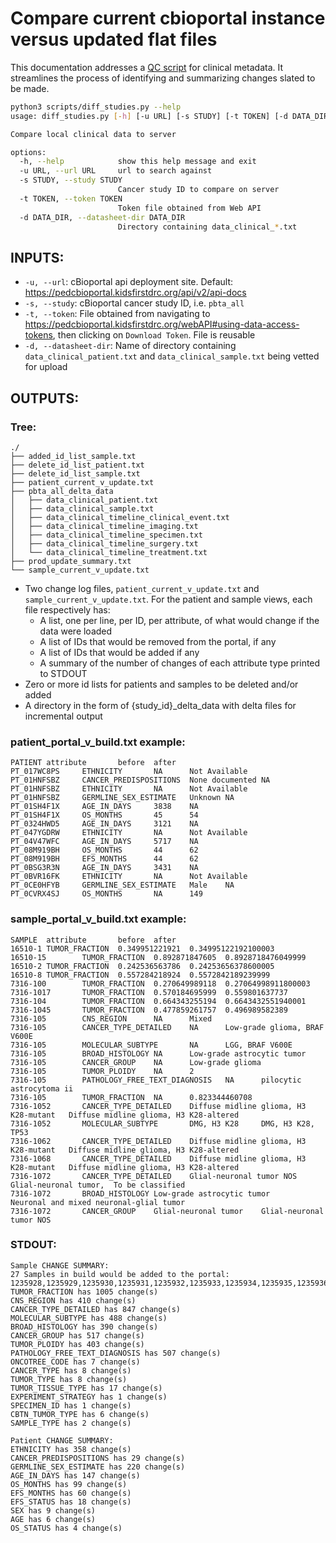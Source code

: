 # Compare current cbioportal instance versus updated flat files
This documentation addresses a [QC script](../scripts/diff_studies.py) for clinical metadata. It streamlines the process of identifying and summarizing changes slated to be made.

```sh
python3 scripts/diff_studies.py --help
usage: diff_studies.py [-h] [-u URL] [-s STUDY] [-t TOKEN] [-d DATA_DIR]

Compare local clinical data to server

options:
  -h, --help            show this help message and exit
  -u URL, --url URL     url to search against
  -s STUDY, --study STUDY
                        Cancer study ID to compare on server
  -t TOKEN, --token TOKEN
                        Token file obtained from Web API
  -d DATA_DIR, --datasheet-dir DATA_DIR
                        Directory containing data_clinical_*.txt
```

## INPUTS:
 - `-u, --url`: cBioportal api deployment site. Default: https://pedcbioportal.kidsfirstdrc.org/api/v2/api-docs
 - `-s, --study`: cBioportal cancer study ID, i.e. `pbta_all`
 - `-t, --token`: File obtained from navigating to https://pedcbioportal.kidsfirstdrc.org/webAPI#using-data-access-tokens, then clicking on `Download Token`. File is reusable
 - `-d, --datasheet-dir`: Name of directory containing `data_clinical_patient.txt` and `data_clinical_sample.txt` being vetted for upload

## OUTPUTS:
### Tree:
```
./
├── added_id_list_sample.txt
├── delete_id_list_patient.txt
├── delete_id_list_sample.txt
├── patient_current_v_update.txt
├── pbta_all_delta_data
│   ├── data_clinical_patient.txt
│   ├── data_clinical_sample.txt
│   ├── data_clinical_timeline_clinical_event.txt
│   ├── data_clinical_timeline_imaging.txt
│   ├── data_clinical_timeline_specimen.txt
│   ├── data_clinical_timeline_surgery.txt
│   └── data_clinical_timeline_treatment.txt
├── prod_update_summary.txt
└── sample_current_v_update.txt
```
 - Two change log files, `patient_current_v_update.txt` and `sample_current_v_update.txt`.
For the patient and sample views, each file respectively has:
   - A list, one per line, per ID, per attribute, of what would change if the data were loaded
   - A list of IDs that would be removed from the portal, if any
   - A list of IDs that would be added if any
   - A summary of the number of changes of each attribute type printed to STDOUT
 - Zero or more id lists for patients and samples to be deleted and/or added
 - A directory in the form of {study_id}_delta_data with delta files for incremental output

### patient_portal_v_build.txt example:
```
PATIENT attribute       before  after
PT_017WC8PS     ETHNICITY       NA      Not Available
PT_01HNFSBZ     CANCER_PREDISPOSITIONS  None documented NA
PT_01HNFSBZ     ETHNICITY       NA      Not Available
PT_01HNFSBZ     GERMLINE_SEX_ESTIMATE   Unknown NA
PT_01SH4F1X     AGE_IN_DAYS     3838    NA
PT_01SH4F1X     OS_MONTHS       45      54
PT_0324HWD5     AGE_IN_DAYS     3121    NA
PT_047YGDRW     ETHNICITY       NA      Not Available
PT_04V47WFC     AGE_IN_DAYS     5717    NA
PT_08M919BH     OS_MONTHS       44      62
PT_08M919BH     EFS_MONTHS      44      62
PT_0BSG3R3N     AGE_IN_DAYS     3431    NA
PT_0BVR16FK     ETHNICITY       NA      Not Available
PT_0CE0HFYB     GERMLINE_SEX_ESTIMATE   Male    NA
PT_0CVRX4SJ     OS_MONTHS       NA      149
```

### sample_portal_v_build.txt example:
```
SAMPLE  attribute       before  after
16510-1 TUMOR_FRACTION  0.349951221921  0.34995122192100003
16510-15        TUMOR_FRACTION  0.892871847605  0.8928718476049999
16510-2 TUMOR_FRACTION  0.242536563786  0.24253656378600005
16510-8 TUMOR_FRACTION  0.557284218924  0.5572842189239999
7316-100        TUMOR_FRACTION  0.270649989118  0.27064998911800003
7316-1017       TUMOR_FRACTION  0.570184695999  0.559801637737
7316-104        TUMOR_FRACTION  0.664343255194  0.6643432551940001
7316-1045       TUMOR_FRACTION  0.477859261757  0.496989582389
7316-105        CNS_REGION      NA      Mixed
7316-105        CANCER_TYPE_DETAILED    NA      Low-grade glioma, BRAF V600E
7316-105        MOLECULAR_SUBTYPE       NA      LGG, BRAF V600E
7316-105        BROAD_HISTOLOGY NA      Low-grade astrocytic tumor
7316-105        CANCER_GROUP    NA      Low-grade glioma
7316-105        TUMOR_PLOIDY    NA      2
7316-105        PATHOLOGY_FREE_TEXT_DIAGNOSIS   NA      pilocytic astrocytoma ii
7316-105        TUMOR_FRACTION  NA      0.823344460708
7316-1052       CANCER_TYPE_DETAILED    Diffuse midline glioma, H3 K28-mutant   Diffuse midline glioma, H3 K28-altered
7316-1052       MOLECULAR_SUBTYPE       DMG, H3 K28     DMG, H3 K28, TP53
7316-1062       CANCER_TYPE_DETAILED    Diffuse midline glioma, H3 K28-mutant   Diffuse midline glioma, H3 K28-altered
7316-1068       CANCER_TYPE_DETAILED    Diffuse midline glioma, H3 K28-mutant   Diffuse midline glioma, H3 K28-altered
7316-1072       CANCER_TYPE_DETAILED    Glial-neuronal tumor NOS        Glial-neuronal tumor,  To be classified
7316-1072       BROAD_HISTOLOGY Low-grade astrocytic tumor      Neuronal and mixed neuronal-glial tumor
7316-1072       CANCER_GROUP    Glial-neuronal tumor    Glial-neuronal tumor NOS
```

### STDOUT:
```
Sample CHANGE SUMMARY:
27 Samples in build would be added to the portal: 1235928,1235929,1235930,1235931,1235932,1235933,1235934,1235935,1235936,1235937,1235938,1235939,1235940,1235941,1235981,1240110,1240112,1240114,1240116,1242273,1242274,1242276,1250775,1250776,1250777,1250778,1273223
TUMOR_FRACTION has 1005 change(s)
CNS_REGION has 410 change(s)
CANCER_TYPE_DETAILED has 847 change(s)
MOLECULAR_SUBTYPE has 488 change(s)
BROAD_HISTOLOGY has 390 change(s)
CANCER_GROUP has 517 change(s)
TUMOR_PLOIDY has 403 change(s)
PATHOLOGY_FREE_TEXT_DIAGNOSIS has 507 change(s)
ONCOTREE_CODE has 7 change(s)
CANCER_TYPE has 8 change(s)
TUMOR_TYPE has 8 change(s)
TUMOR_TISSUE_TYPE has 17 change(s)
EXPERIMENT_STRATEGY has 1 change(s)
SPECIMEN_ID has 1 change(s)
CBTN_TUMOR_TYPE has 6 change(s)
SAMPLE_TYPE has 2 change(s)

Patient CHANGE SUMMARY:
ETHNICITY has 358 change(s)
CANCER_PREDISPOSITIONS has 29 change(s)
GERMLINE_SEX_ESTIMATE has 220 change(s)
AGE_IN_DAYS has 147 change(s)
OS_MONTHS has 99 change(s)
EFS_MONTHS has 60 change(s)
EFS_STATUS has 18 change(s)
SEX has 9 change(s)
AGE has 6 change(s)
OS_STATUS has 4 change(s)
```